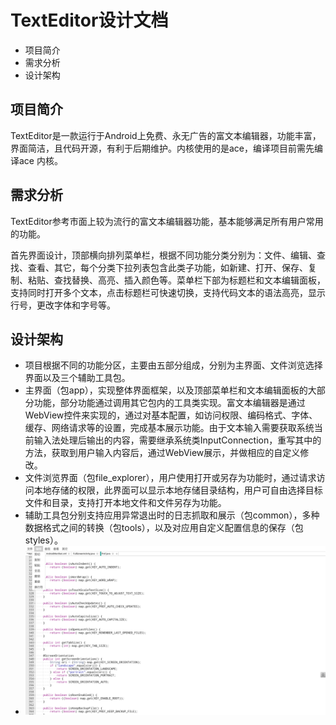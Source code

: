 # TextEditor设计文档
- 项目简介
- 需求分析
- 设计架构

## 项目简介
TextEditor是一款运行于Android上免费、永无广告的富文本编辑器，功能丰富，界面简洁，且代码开源，有利于后期维护。内核使用的是ace，编译项目前需先编译ace 内核。
  
## 需求分析  
TextEditor参考市面上较为流行的富文本编辑器功能，基本能够满足所有用户常用的功能。

首先界面设计，顶部横向排列菜单栏，根据不同功能分类分别为：文件、编辑、查找、查看、其它，每个分类下拉列表包含此类子功能，如新建、打开、保存、复制、粘贴、查找替换、高亮、插入颜色等。菜单栏下部为标题栏和文本编辑面板，支持同时打开多个文本，点击标题栏可快速切换，支持代码文本的语法高亮，显示行号，更改字体和字号等。
  
## 设计架构
  - 项目根据不同的功能分区，主要由五部分组成，分别为主界面、文件浏览选择界面以及三个辅助工具包。
  - 主界面（包app），实现整体界面框架，以及顶部菜单栏和文本编辑面板的大部分功能，部分功能通过调用其它包内的工具类实现。富文本编辑器是通过WebView控件来实现的，通过对基本配置，如访问权限、编码格式、字体、缓存、网络请求等的设置，完成基本展示功能。由于文本输入需要获取系统当前输入法处理后输出的内容，需要继承系统类InputConnection，重写其中的方法，获取到用户输入内容后，通过WebView展示，并做相应的自定义修改。
  - 文件浏览界面（包file_explorer），用户使用打开或另存为功能时，通过请求访问本地存储的权限，此界面可以显示本地存储目录结构，用户可自由选择目标文件和目录，支持打开本地文件和文件另存为功能。
  - 辅助工具包分别支持应用异常退出时的日志抓取和展示（包common），多种数据格式之间的转换（包tools），以及对应用自定义配置信息的保存（包styles）。
  - ![](https://github.com/openthos/systemui-analysis/blob/master/ImageView/TextEditor.png)
